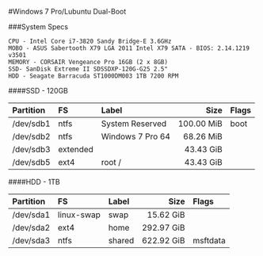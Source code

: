 #Windows 7 Pro/Lubuntu Dual-Boot

###System Specs

    CPU - Intel Core i7-3820 Sandy Bridge-E 3.6GHz
    MOBO - ASUS Sabertooth X79 LGA 2011 Intel X79 SATA - BIOS: 2.14.1219 v3501
    MEMORY - CORSAIR Vengeance Pro 16GB (2 x 8GB)
    SSD- SanDisk Extreme II SDSSDXP-120G-G25 2.5"
    HDD - Seagate Barracuda ST1000DM003 1TB 7200 RPM

####SSD - 120GB


| Partition | FS | Label | Size | Flags |
| :-------- | :--- | :-------------- | ---------: | :--- |
| /dev/sdb1 | ntfs | System Reserved | 100.00 MiB | boot |
| /dev/sdb2 | ntfs | Windows 7 Pro 64 | 68.26 MiB |  |
| /dev/sdb3 | extended |  | 43.43 GiB |  |
| /dev/sdb5 | ext4 | root / | 43.43 GiB |  |


####HDD - 1TB

| Partition | FS | Label | Size | Flags |
| :-------- | :--- | :-------------- | ---------: | :--- |
| /dev/sda1 | linux-swap | swap | 15.62 GiB |  | 
| /dev/sda2 | ext4 | home | 292.97 GiB |  |
| /dev/sda3 | ntfs | shared | 622.92 GiB | msftdata |

